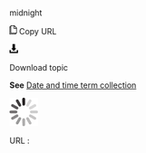 # 

midnight

![Copy URL](media/midnight/Copy.png)
Copy URL

![Download](media/midnight/Download.png)

Download topic

**See** [Date and time term collection](https://worldready.cloudapp.net/Styleguide/Read?id=2700&topicid=27390)

![In progress](media/midnight/activity-large.gif)

URL :
